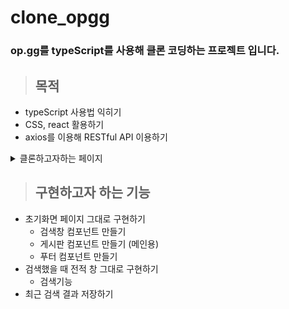 # clone_opgg

### op.gg를 typeScript를 사용해 클론 코딩하는 프로젝트 입니다.
  
> ## 목적  
- typeScript 사용법 익히기  
- CSS, react 활용하기  
- axios를 이용해 RESTful API 이용하기

<details>
<summary>클론하고자하는 페이지</summary>
<div markdown="1">
<img width="1431" alt="스크린샷 2022-03-22 오후 3 23 07" src="https://user-images.githubusercontent.com/79782594/159420617-ed9dd872-5ffd-4928-bf24-7802440adb9e.png">

<img width="1113" alt="스크린샷 2022-03-22 오후 3 24 09" src="https://user-images.githubusercontent.com/79782594/159420648-e3ec7dc3-3810-46db-a0b7-f7ae76063144.png">


</div>
</details>


> ## 구현하고자 하는 기능
- 초기화면 페이지 그대로 구현하기
    - 검색창 컴포넌트 만들기
    - 게시판 컴포넌트 만들기 (메인용)
    - 푸터 컴포넌트 만들기
- 검색했을 때 전적 창 그대로 구현하기
  - 검색기능
- 최근 검색 결과 저장하기